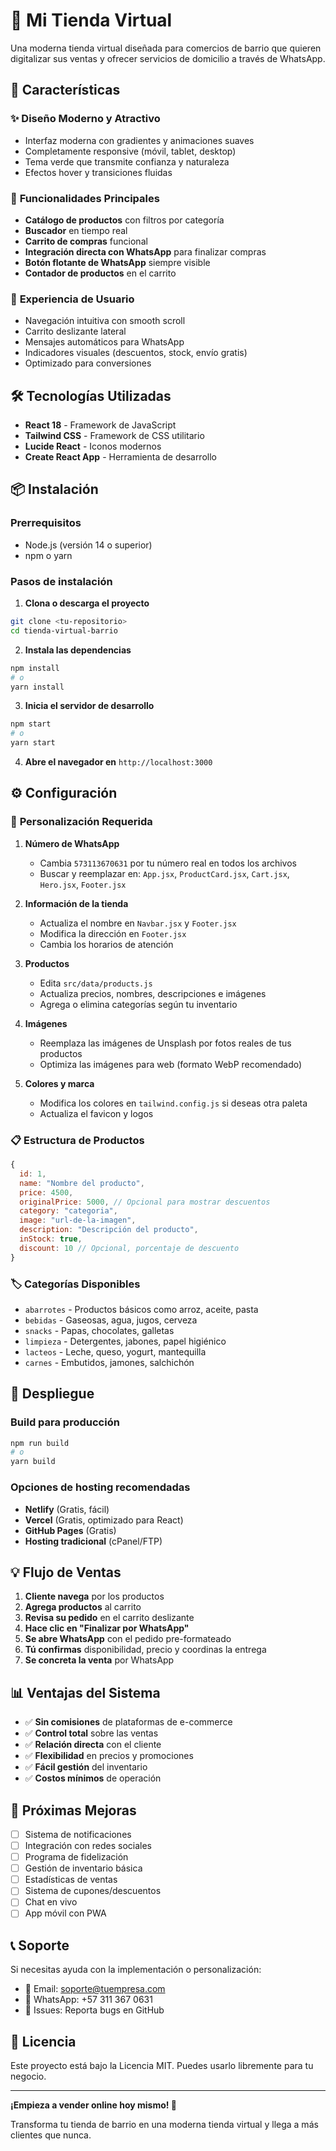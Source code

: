 # 🏪 Mi Tienda Virtual

Una moderna tienda virtual diseñada para comercios de barrio que quieren digitalizar sus ventas y ofrecer servicios de domicilio a través de WhatsApp.

## 🚀 Características

### ✨ **Diseño Moderno y Atractivo**
- Interfaz moderna con gradientes y animaciones suaves
- Completamente responsive (móvil, tablet, desktop)
- Tema verde que transmite confianza y naturaleza
- Efectos hover y transiciones fluidas

### 🛒 **Funcionalidades Principales**
- **Catálogo de productos** con filtros por categoría
- **Buscador** en tiempo real
- **Carrito de compras** funcional
- **Integración directa con WhatsApp** para finalizar compras
- **Botón flotante de WhatsApp** siempre visible
- **Contador de productos** en el carrito

### 📱 **Experiencia de Usuario**
- Navegación intuitiva con smooth scroll
- Carrito deslizante lateral
- Mensajes automáticos para WhatsApp
- Indicadores visuales (descuentos, stock, envío gratis)
- Optimizado para conversiones

## 🛠 **Tecnologías Utilizadas**

- **React 18** - Framework de JavaScript
- **Tailwind CSS** - Framework de CSS utilitario
- **Lucide React** - Iconos modernos
- **Create React App** - Herramienta de desarrollo

## 📦 **Instalación**

### Prerrequisitos
- Node.js (versión 14 o superior)
- npm o yarn

### Pasos de instalación

1. **Clona o descarga el proyecto**
```bash
git clone <tu-repositorio>
cd tienda-virtual-barrio
```

2. **Instala las dependencias**
```bash
npm install
# o
yarn install
```

3. **Inicia el servidor de desarrollo**
```bash
npm start
# o
yarn start
```

4. **Abre el navegador en** `http://localhost:3000`

## ⚙️ **Configuración**

### 🔧 **Personalización Requerida**

1. **Número de WhatsApp**
   - Cambia `573113670631` por tu número real en todos los archivos
   - Buscar y reemplazar en: `App.jsx`, `ProductCard.jsx`, `Cart.jsx`, `Hero.jsx`, `Footer.jsx`

2. **Información de la tienda**
   - Actualiza el nombre en `Navbar.jsx` y `Footer.jsx`
   - Modifica la dirección en `Footer.jsx`
   - Cambia los horarios de atención

3. **Productos**
   - Edita `src/data/products.js`
   - Actualiza precios, nombres, descripciones e imágenes
   - Agrega o elimina categorías según tu inventario

4. **Imágenes**
   - Reemplaza las imágenes de Unsplash por fotos reales de tus productos
   - Optimiza las imágenes para web (formato WebP recomendado)

5. **Colores y marca**
   - Modifica los colores en `tailwind.config.js` si deseas otra paleta
   - Actualiza el favicon y logos

### 📋 **Estructura de Productos**

```javascript
{
  id: 1,
  name: "Nombre del producto",
  price: 4500,
  originalPrice: 5000, // Opcional para mostrar descuentos
  category: "categoria",
  image: "url-de-la-imagen",
  description: "Descripción del producto",
  inStock: true,
  discount: 10 // Opcional, porcentaje de descuento
}
```

### 🏷️ **Categorías Disponibles**
- `abarrotes` - Productos básicos como arroz, aceite, pasta
- `bebidas` - Gaseosas, agua, jugos, cerveza
- `snacks` - Papas, chocolates, galletas
- `limpieza` - Detergentes, jabones, papel higiénico
- `lacteos` - Leche, queso, yogurt, mantequilla
- `carnes` - Embutidos, jamones, salchichón

## 🚀 **Despliegue**

### Build para producción
```bash
npm run build
# o
yarn build
```

### Opciones de hosting recomendadas
- **Netlify** (Gratis, fácil)
- **Vercel** (Gratis, optimizado para React)
- **GitHub Pages** (Gratis)
- **Hosting tradicional** (cPanel/FTP)

## 💡 **Flujo de Ventas**

1. **Cliente navega** por los productos
2. **Agrega productos** al carrito
3. **Revisa su pedido** en el carrito deslizante
4. **Hace clic en "Finalizar por WhatsApp"**
5. **Se abre WhatsApp** con el pedido pre-formateado
6. **Tú confirmas** disponibilidad, precio y coordinas la entrega
7. **Se concreta la venta** por WhatsApp

## 📊 **Ventajas del Sistema**

- ✅ **Sin comisiones** de plataformas de e-commerce
- ✅ **Control total** sobre las ventas
- ✅ **Relación directa** con el cliente
- ✅ **Flexibilidad** en precios y promociones
- ✅ **Fácil gestión** del inventario
- ✅ **Costos mínimos** de operación

## 🎯 **Próximas Mejoras**

- [ ] Sistema de notificaciones
- [ ] Integración con redes sociales
- [ ] Programa de fidelización
- [ ] Gestión de inventario básica
- [ ] Estadísticas de ventas
- [ ] Sistema de cupones/descuentos
- [ ] Chat en vivo
- [ ] App móvil con PWA

## 📞 **Soporte**

Si necesitas ayuda con la implementación o personalización:

- 📧 Email: soporte@tuempresa.com
- 💬 WhatsApp: +57 311 367 0631
- 🐛 Issues: Reporta bugs en GitHub

## 📄 **Licencia**

Este proyecto está bajo la Licencia MIT. Puedes usarlo libremente para tu negocio.

---

**¡Empieza a vender online hoy mismo! 🚀**

Transforma tu tienda de barrio en una moderna tienda virtual y llega a más clientes que nunca.